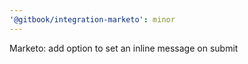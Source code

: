 ```yaml
---
'@gitbook/integration-marketo': minor
---
```


Marketo: add option to set an inline message on submit
